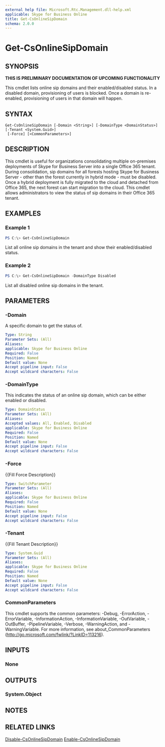```yaml
---
external help file: Microsoft.Rtc.Management.dll-help.xml
applicable: Skype for Business Online
title: Get-CsOnlineSipDomain
schema: 2.0.0
---
```


# Get-CsOnlineSipDomain

## SYNOPSIS
**THIS IS PRELIMINARY DOCUMENTATION OF UPCOMING FUNCTIONALITY**</br> 

This cmdlet lists online sip domains and their enabled/disabled status. In a disabled domain, provisioning of users is blocked. Once a domain is re-enabled, provisioning of users in that domain will happen.  

## SYNTAX

```
Get-CsOnlineSipDomain [-Domain <String>] [-DomainType <DomainStatus>] [-Tenant <System.Guid>]
 [-Force] [<CommonParameters>]
```

## DESCRIPTION
This cmdlet is useful for organizations consolidating multiple on-premises deployments of Skype for Business Server into a single Office 365 tenant. During consolidation, sip domains for all forests hosting Skype for Business Server - other than the forest currently in hybrid mode -  must be disabled. Once a hybrid deployment is fully migrated to the cloud and detached from Office 365, the next forest can start migration to the cloud. This cmdlet allows administrators to view the status of  sip domains in their Office 365 tenant.

## EXAMPLES

### Example 1
```powershell
PS C:\> Get-CsOnlineSipDomain
```

List all online sip domains in the tenant and show their enabled/disabled status.

### Example 2
```powershell
PS C:\> Get-CsOnlineSipDomain -DomainType Disabled
```

List all disabled online sip domains in the tenant.

## PARAMETERS

### -Domain
A specific domain to get the status of.

```yaml
Type: String
Parameter Sets: (All)
Aliases:
applicable: Skype for Business Online
Required: False
Position: Named
Default value: None
Accept pipeline input: False
Accept wildcard characters: False
```


### -DomainType
This indicates the status of an online sip domain, which can be either enabled or disabled.

```yaml
Type: DomainStatus
Parameter Sets: (All)
Aliases:
Accepted values: All, Enabled, Disabled
applicable: Skype for Business Online
Required: False
Position: Named
Default value: None
Accept pipeline input: False
Accept wildcard characters: False
```

### -Force
{{Fill Force Description}}

```yaml
Type: SwitchParameter
Parameter Sets: (All)
Aliases:
applicable: Skype for Business Online
Required: False
Position: Named
Default value: None
Accept pipeline input: False
Accept wildcard characters: False
```

### -Tenant
{{Fill Tenant Description}}

```yaml
Type: System.Guid
Parameter Sets: (All)
Aliases:
applicable: Skype for Business Online
Required: False
Position: Named
Default value: None
Accept pipeline input: False
Accept wildcard characters: False
```

### CommonParameters
This cmdlet supports the common parameters: -Debug, -ErrorAction, -ErrorVariable, -InformationAction, -InformationVariable, -OutVariable, -OutBuffer, -PipelineVariable, -Verbose, -WarningAction, and -WarningVariable.
For more information, see about_CommonParameters (http://go.microsoft.com/fwlink/?LinkID=113216).

## INPUTS

### None

## OUTPUTS

### System.Object
## NOTES

## RELATED LINKS

[Disable-CsOnlineSipDomain](Disable-CsOnlineSipDomain.md)
[Enable-CsOnlineSipDomain](Enable-CsOnlineSipDomain.md) 

